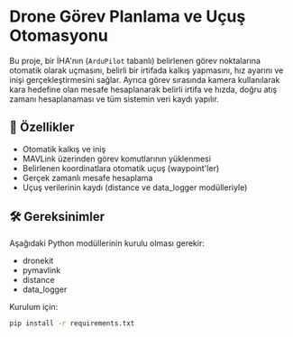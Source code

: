 # Drone Görev Planlama ve Uçuş Otomasyonu

Bu proje, bir İHA'nın (`ArduPilot` tabanlı) belirlenen görev noktalarına otomatik olarak uçmasını, belirli bir irtifada kalkış yapmasını, hız ayarını ve inişi gerçekleştirmesini sağlar. Ayrıca görev sırasında kamera kullanılarak kara hedefine olan mesafe hesaplanarak belirli irtifa ve hızda, doğru atış zamanı hesaplanaması ve tüm sistemin veri kaydı yapılır.

## 🚀 Özellikler

- Otomatik kalkış ve iniş
- MAVLink üzerinden görev komutlarının yüklenmesi
- Belirlenen koordinatlara otomatik uçuş (waypoint'ler)
- Gerçek zamanlı mesafe hesaplama
- Uçuş verilerinin kaydı (distance ve data_logger modülleriyle)

## 🛠 Gereksinimler

Aşağıdaki Python modüllerinin kurulu olması gerekir:

- dronekit
- pymavlink
- distance
- data_logger

Kurulum için:

```bash
pip install -r requirements.txt
